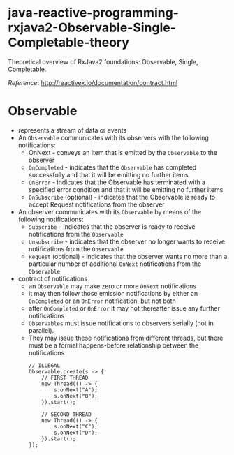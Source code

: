 # java-reactive-programming-rxjava2-Observable-Single-Completable-theory
Theoretical overview of RxJava2 foundations: Observable, Single, Completable.

_Reference_: http://reactivex.io/documentation/contract.html

# Observable
* represents a stream of data or events
* An `Observable` communicates with its observers with the following notifications:
    * OnNext - 
    conveys an item that is emitted by the `Observable` to the observer
    * `OnCompleted` - 
    indicates that the `Observable` has completed successfully and that it 
    will be emitting no further items
    * `OnError` - 
    indicates that the Observable has terminated with a specified error condition and that 
    it will be emitting no further items
    * `OnSubscribe` (optional) - 
    indicates that the Observable is ready to accept Request notifications from the observer
* An observer communicates with its `Observable` by means of the following notifications:
    * `Subscribe` - 
    indicates that the observer is ready to receive notifications from the `Observable`
    * `Unsubscribe` - 
    indicates that the observer no longer wants to receive notifications from the `Observable`
    * `Request` (optional) - 
    indicates that the observer wants no more than a particular number of additional `OnNext` notifications 
    from the `Observable`
* contract of notifications
    * an `Observable` may make zero or more `OnNext` notifications
    * it may then follow those emission notifications by either an `OnCompleted` or an `OnError` notification, 
    but not both
    * after `OnCompleted` or `OnError` it may not thereafter issue any further notifications
    * `Observables` must issue notifications to observers serially (not in parallel).
    * They may issue these notifications from different threads, but there must be a formal happens-before 
    relationship between the notifications
        ```
        // ILLEGAL
        Observable.create(s -> {
            // FIRST THREAD
            new Thread(() -> {
                s.onNext("A");
                s.onNext("B");
            }).start();
            
            // SECOND THREAD
            new Thread(() -> {
                s.onNext("C");
                s.onNext("D");
            }).start();
        });
        ```